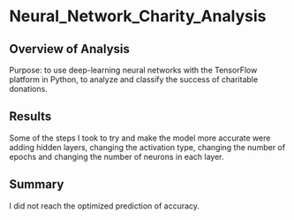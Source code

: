 # Neural_Network_Charity_Analysis

## Overview of Analysis

Purpose: to use deep-learning neural networks with the TensorFlow platform in Python, to analyze and classify the success of charitable donations.




## Results

Some of the steps I took to try and make the model more accurate were adding hidden layers, changing the activation type, changing the number of epochs and changing the number of neurons in each layer.




## Summary

I did not reach the optimized prediction of accuracy.



